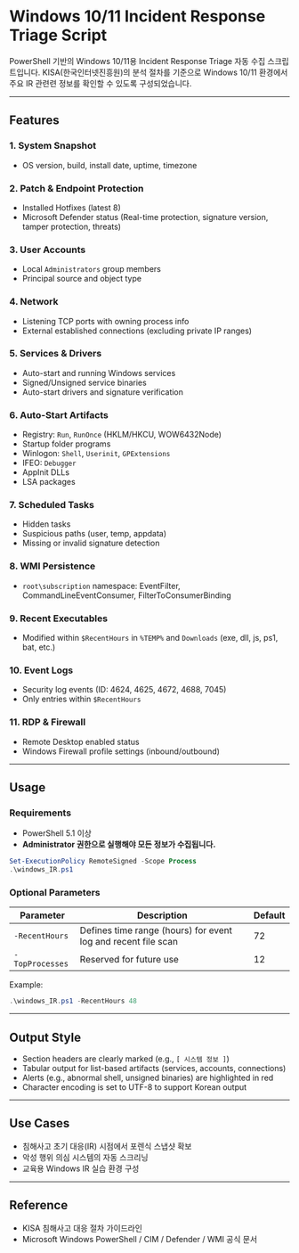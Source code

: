 # Windows 10/11 Incident Response Triage Script
PowerShell 기반의 Windows 10/11용 Incident Response Triage 자동 수집 스크립트입니다.
KISA(한국인터넷진흥원)의 분석 절차를 기준으로 Windows 10/11 환경에서 주요 IR 관련련 정보를 확인할 수 있도록 구성되었습니다.

---

## Features
### 1. System Snapshot
* OS version, build, install date, uptime, timezone

### 2. Patch & Endpoint Protection
* Installed Hotfixes (latest 8)
* Microsoft Defender status (Real-time protection, signature version, tamper protection, threats)

### 3. User Accounts
* Local `Administrators` group members
* Principal source and object type

### 4. Network
* Listening TCP ports with owning process info
* External established connections (excluding private IP ranges)

### 5. Services & Drivers
* Auto-start and running Windows services
* Signed/Unsigned service binaries
* Auto-start drivers and signature verification

### 6. Auto-Start Artifacts
* Registry: `Run`, `RunOnce` (HKLM/HKCU, WOW6432Node)
* Startup folder programs
* Winlogon: `Shell`, `Userinit`, `GPExtensions`
* IFEO: `Debugger`
* AppInit DLLs
* LSA packages

### 7. Scheduled Tasks
* Hidden tasks
* Suspicious paths (user, temp, appdata)
* Missing or invalid signature detection

### 8. WMI Persistence
* `root\subscription` namespace: EventFilter, CommandLineEventConsumer, FilterToConsumerBinding

### 9. Recent Executables
* Modified within `$RecentHours` in `%TEMP%` and `Downloads` (exe, dll, js, ps1, bat, etc.)

### 10. Event Logs
* Security log events (ID: 4624, 4625, 4672, 4688, 7045)
* Only entries within `$RecentHours`

### 11. RDP & Firewall
* Remote Desktop enabled status
* Windows Firewall profile settings (inbound/outbound)

---

## Usage
### Requirements
* PowerShell 5.1 이상
* **Administrator 권한으로 실행해야 모든 정보가 수집됩니다.**

```powershell
Set-ExecutionPolicy RemoteSigned -Scope Process
.\windows_IR.ps1
```

### Optional Parameters
| Parameter       | Description                                                   | Default |
| --------------- | ------------------------------------------------------------- | ------- |
| `-RecentHours`  | Defines time range (hours) for event log and recent file scan | 72      |
| `-TopProcesses` | Reserved for future use                                       | 12      |

Example:

```powershell
.\windows_IR.ps1 -RecentHours 48
```

---

## Output Style
* Section headers are clearly marked (e.g., `[ 시스템 정보 ]`)
* Tabular output for list-based artifacts (services, accounts, connections)
* Alerts (e.g., abnormal shell, unsigned binaries) are highlighted in red
* Character encoding is set to UTF-8 to support Korean output

---

## Use Cases
* 침해사고 초기 대응(IR) 시점에서 포렌식 스냅샷 확보
* 악성 행위 의심 시스템의 자동 스크리닝
* 교육용 Windows IR 실습 환경 구성

---

## Reference
* KISA 침해사고 대응 절차 가이드라인
* Microsoft Windows PowerShell / CIM / Defender / WMI 공식 문서
